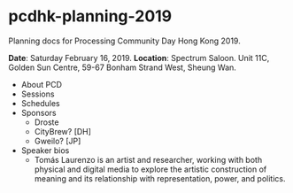 # pcdhk-planning-2019

Planning docs for Processing Community Day Hong Kong 2019. 

**Date**: Saturday February 16, 2019. 
**Location**: Spectrum Saloon. Unit 11C, Golden Sun Centre, 59-67 Bonham Strand West, Sheung Wan.

- About PCD
- Sessions
- Schedules
- Sponsors
    - Droste
    - CityBrew? [DH]
    - Gweilo? [JP]
- Speaker bios
    - Tomás Laurenzo is an artist and researcher, working with both physical and digital media to explore the artistic construction of meaning and its relationship with representation, power, and politics.
